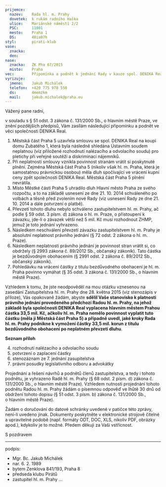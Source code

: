 ```yaml
---
prijemce: 
  nazev:    Rada hl. m. Prahy
  dovetek:  k rukám radního Haška
  ulice:    Mariánské náměstí 2/2
  PSC:      11001
  mesto:    Praha 1
  DS:       48ia97h
styl:       pirati-klub
vase:
  znacka:   
  den:
nase:
  znacka:   ZK Pha 67/2015
  misto:    Praha
vec:        Připomínka a podnět k jednání Rady v kauze spol. DENIKA Real
vyrizuje:   
  jmeno:    Jakub Michálek
  telefon:  +420 775 978 550
  ds:       4memzkm
  mail:     jakub.michalek@praha.eu
---
```


Vážený pane radní,

v souladu s § 51 odst. 3 zákona č. 131/2000 Sb., o hlavním městě Praze, ve znění pozdějších předpisů, Vám zasílám následující připomínku a podnět ve věci společnosti DENIKA Real.

1. Městská část Praha 5 uzavřela smlouvu se spol. DENIKA Real na koupi domu Zubatého 1, která byla následně shledána Ústavním soudem neplatnou (viz přiložené rozhodnutí nalézacího a odvolacího soudu) pro pletichy při veřejné soutěži a diskriminaci nájemníků.
2. Při neplatnosti smlouvy vznikla povinnost stranám vrátit si poskytnuté plnění. Zejména Městská část Praha 5 (nikoliv však hl. m. Praha, která je samostatnou právnickou osobou) měla dluh spočívající ve vrácení kupní ceny zpět společnosti DENIKA Real. Městská část Praha 5 plnění nevrátila.
4. Místo Městké části Praha 5 uhradilo dluh Hlavní město Praha ze svého rozpočtu, a to na základě usnesení ze dne 21. 10. 2014 schváleného po volbách a těsně před zvolením nové Rady (viz usnesení Rady ze dne 21. 10. 2014 a dále potvrzení o platbě).
5. Převzetí tohoto dluhu nebylo schváleno zastupitelstvem hl. m. Prahy, ač podle § 59 odst. 3 písm. d) zákona o hl. m. Praze, o přistoupení k závazku, jde-li o závazek větší než 5 mil. Kč musí rozhodnout ZHMP, jemuž je toto jednání vyhrazeno.
6. Následkem neschválení převzetí závazku zastupitelstvem hl. m. Prahy je absolutní neplatnost právního jednání (§ 72 odst. 2 zákona o hl. m. Praze). 
7. Následkem neplatnosti právního jednání je povinnost stran vrátit si, co obdržely (§ 2993 zákona č. 89/2012 Sb., občanský zákoník). Tato částka je bezdůvodným obohacením (§ 2991 odst. 2 zákona č. 89/2012 Sb., občanský zákoník). 
8. Pohledávku na vrácení částky z titulu bezdůvodného obohacení je hl. m. Praha povinno vymáhat (§ 35 odst. 3 zákona č. 131/2000 Sb., o hlavním městě Praze). 

Vzhledem k tomu, že jste neodpověděl na mou otázku vznesenou na zasedání Zastupitelstva hl. m. Prahy dne 28. května 2015 (viz stenozápis v příloze), Vás opakovaně žádám, abyste **sdělil Vaše stanovisko k platnosti právního jednání provedeného předchozí Radou hl. m. Prahy, na jehož základě byla společnosti DENIKA Real vyplacena hlavním městem Prahou částka 33,5 mil. Kč, ačkoliv hl. m. Praha nemělo povinnost vyplatit tuto částku (měla ji Městská část Praha 5) a případně uvedl, jaké kroky Rada hl. m. Prahy podnikne k vymožení částky 33,5 mil. korun z titulu bezdůvodného obohacení po neplatném převzetí dluhu**.

**Seznam příloh**

4. rozhodnutí nalézacího a odvolacího soudu
1. potvrzení o zaplacení částky
2. stenozáznam ze 7. jednání zasupitelstva
3. právní posudky legislativního odboru a advokátky

Projednání a řešení návrhů a podnětů členů zastupitelstva, a tedy i tohoto podnětu, je vyhrazeno Radě hl. m. Prahy (§ 68 odst. 2 písm. d) zákona č. 131/2000 Sb., o hlavním městě Praze). Vzhledem nutnosti projednání tohoto podnětu Radou hl. m. Prahy žádám o písemnou odpověď ve lhůtě 30 dnů od obdržení tohoto dopisu (§ 51 odst. 3 písm. b) zákona č. 131/2000 Sb., o hlavním městě Praze).

Žádám o doručování do datové schránky uvedené v patičce této zprávy, není-li uvedeno jinak. Dokumenty poskytněte v elektronické strojově čitelné a upravitelné podobě (např. formáty ODT, DOC, XLS, nikoliv PDF, obrázky apod.), kdykoliv je to možné. Předem děkuji za Vaši vstřícnost.

S pozdravem

---
podpis: 
  - Mgr. Bc. Jakub Michálek
  - nar. 6. 2. 1989
  - bytem Zenklova 841/193, Praha 8
  - předseda klubu Pirátů
  - zastupitel hl. m. Prahy
...
